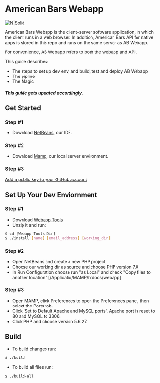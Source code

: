 # American Bars Webapp

[![N|Solid](https://americanbars.com/default/images/americanbars.png)](https://nodesource.com/products/nsolid)

American Bars Webapp is the client–server software application, in which the client runs in a web browser. In addition, American Bars API for native apps is stored in this repo and runs on the same server as AB Webapp. 

For convenience, AB Webapp refers to both the webapp and API.

This guide describes:

  - The steps to set up dev env, and build, test and deploy AB Webapp
  - The pipline
  - The Magic
 
##### This guide gets updated accordingly.

## Get Started

### Step #1
* Download [NetBeans][netbeans], our IDE.

### Step #2
* Download [Mamp][mamp], our local server environment.

### Step #3
[Add a public key to your GitHub account][sshkey]

## Set Up Your Dev Enviornment

### Step #1
* Download [Webapp Tools][webapp_tools]
* Unzip it and run:
```sh
$ cd [Webapp Tools Dir]
$ ./install [name] [email_address] [working_dir]
```

### Step #2
* Open NetBeans and create a new PHP project
* Choose our working dir as source and choose PHP version 7.0
* In Run Configuration choose run "as Local" and check "Copy files to another location" [/Applicatio/MAMP/htdocs/webapp]

### Step #3
* Open MAMP, click Preferences to open the Preferences panel, then select the Ports tab.
* Click 'Set to Default Apache and MySQL ports'. Apache port is reset to 80 and MySQL to 3306. 
* Click PHP and choose version 5.6.27.

## Build

* To build changes run:
```sh
$ ./build
```

* To build all files run:
```sh
$ ./build-all
```

[//]: # (These are reference links used in the body of this note and get stripped out when the markdown processor does its job. There is no need to format nicely because it shouldn't be seen. Thanks SO - http://stackoverflow.com/questions/4823468/store-comments-in-markdown-syntax)


   [sshkey]: <https://help.github.com/articles/adding-a-new-ssh-key-to-your-github-account/>
   [netbeans]: <https://netbeans.org/downloads/start.html?platform=macosx&lang=en&option=php>
   [mamp]: <http://downloads6.mamp.info/MAMP-PRO/releases/4.0.6/MAMP_MAMP_PRO_4.0.6.pkg>
   [webapp_tools]: <http://54.89.247.251:8080/userContent/webapp/*zip*/webapp.zip>
